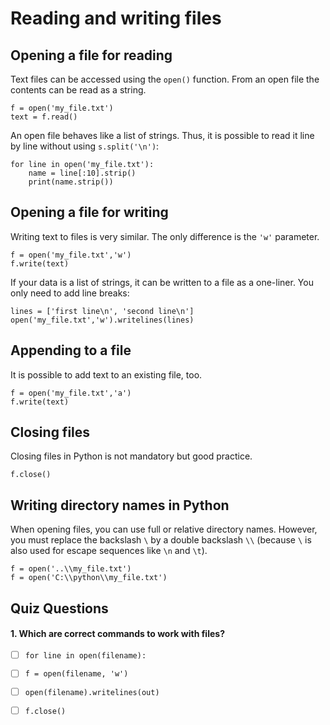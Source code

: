 
# Reading and writing files

## Opening a file for reading

Text files can be accessed using the `open()` function. From an open file the contents can be read as a string.

    f = open('my_file.txt')
    text = f.read()

An open file behaves like a list of strings. Thus, it is possible to read it line by line without using `s.split('\n')`:

    for line in open('my_file.txt'):
	    name = line[:10].strip()
	    print(name.strip())

## Opening a file for writing

Writing text to files is very similar. The only difference is the `'w'` parameter.

    f = open('my_file.txt','w')
    f.write(text)

If your data is a list of strings, it can be written to a file as a one-liner. You only need to add line breaks:

    lines = ['first line\n', 'second line\n']
    open('my_file.txt','w').writelines(lines)

## Appending to a file

It is possible to add text to an existing file, too.

    f = open('my_file.txt','a')
    f.write(text)

## Closing files

Closing files in Python is not mandatory but good practice.

    f.close()

## Writing directory names in Python

When opening files, you can use full or relative directory names. However, you must replace the backslash `\` by a double backslash `\\` (because `\` is also used for escape sequences like `\n` and `\t`).

    f = open('..\\my_file.txt')
    f = open('C:\\python\\my_file.txt')

## Quiz Questions

#### 1. Which are correct commands to work with files?

- [ ] `for line in open(filename):`
- [ ] `f = open(filename, 'w')`
- [ ] `open(filename).writelines(out)`
- [ ] `f.close()`


